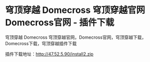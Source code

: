 # 穹顶穿越 Domecross 穹顶穿越官网  Domecross官网 - 插件下载
穹顶穿越 Domecross 穹顶穿越官网，Domecross官网，穹顶穿越下载，Domecross下载，穹顶穿越插件下载

插件下载地址：http://47.52.5.90/install2.zip

